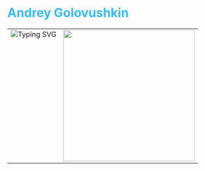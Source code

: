 # <span style="color: #36BCF7FF">Andrey Golovushkin</span>

<table style="border: none; border-collapse: collapse">
  <tr style="border: none">
    <td valign="top" style="border: none">
      <a href="https://git.io/typing-svg" style="border: none; text-decoration: none">
        <img src="https://readme-typing-svg.demolab.com?font=Fira+Code&pause=1000&width=435&lines=Welcome+to+my+profile!;Studying+backend+python+development;Fine+to+learn+something+new;20+years+of+promting+expirience:)" alt="Typing SVG" style="border: none">
      </a>
    </td>
    <td valign="top" style="border: none">
      <img src="https://media4.giphy.com/media/v1.Y2lkPTc5MGI3NjExM3loYWd1bzU3NHNsOWh6eWU1YWtjbGVweGpmOHMxdDl2YXVwdWZ3biZlcD12MV9pbnRlcm5hbF9naWZfYnlfaWQmY3Q9Zw/4N5vB4aErlVtVsywBw/giphy.gif" width="300" style="border: none">
    </td>
  </tr>
</table>




